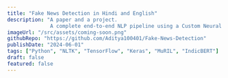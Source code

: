```yaml
---
title: "Fake News Detection in Hindi and English"
description: "A paper and a project.
              A complete end-to-end NLP pipeline using a Custom Neural Network and word embeddings, achieving 93% and 98% accuracy in detecting fake news in Hindi and English, with a custom dataset of 10,000 articles and a functional user interface."
imageUrl: "/src/assets/coming-soon.png"
githubRepo: "https://github.com/Aditya100401/Fake-News-Detection"
publishDate: "2024-06-01"
tags: ["Python", "NLTK", "TensorFlow", "Keras", "MuRIL", "IndicBERT"]
draft: false
featured: false
---
```


